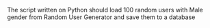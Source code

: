 The script written on Python should load 100 random users with Male gender
from Random User Generator and save them to a database 
